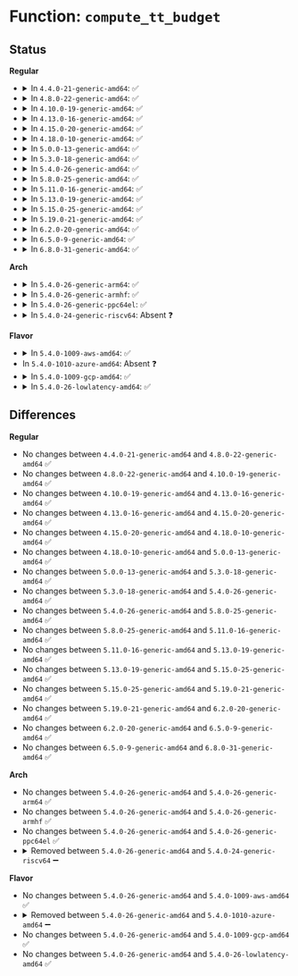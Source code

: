 # Function: <code>compute_tt_budget</code>

## Status
<b>Regular</b>
<ul>
<li>
<details>
<summary>In <code>4.4.0-21-generic-amd64</code>: ✅</summary>

```c
void compute_tt_budget(u8 * budget_table, struct ehci_tt * tt)
```

```json
{
  "name": "compute_tt_budget",
  "collision_type": "Unique Static",
  "inline_type": "No",
  "funcs": [
    {
      "addr": 18446744071585338000,
      "name": "compute_tt_budget",
      "external": false,
      "loc": "drivers/usb/host/ehci-sched.c:273",
      "file": "drivers/usb/host/ehci-hcd.c",
      "inline": "seen, unknown",
      "caller_inline": [],
      "caller_func": [
        "drivers/usb/host/ehci-hcd.c:fill_bandwidth_buffer",
        "drivers/usb/host/ehci-hcd.c:qh_schedule",
        "drivers/usb/host/ehci-hcd.c:iso_stream_schedule"
      ]
    }
  ],
  "symbols": [
    {
      "addr": 18446744071585338000,
      "name": "compute_tt_budget",
      "section": ".text",
      "bind": "STB_LOCAL",
      "size": 207
    }
  ]
}
```
</details>
</li>
<li>
<details>
<summary>In <code>4.8.0-22-generic-amd64</code>: ✅</summary>

```c
void compute_tt_budget(u8 * budget_table, struct ehci_tt * tt)
```

```json
{
  "name": "compute_tt_budget",
  "collision_type": "Unique Static",
  "inline_type": "No",
  "funcs": [
    {
      "addr": 18446744071585734240,
      "name": "compute_tt_budget",
      "external": false,
      "loc": "drivers/usb/host/ehci-sched.c:273",
      "file": "drivers/usb/host/ehci-hcd.c",
      "inline": "seen, unknown",
      "caller_inline": [],
      "caller_func": [
        "drivers/usb/host/ehci-hcd.c:iso_stream_schedule",
        "drivers/usb/host/ehci-hcd.c:qh_schedule",
        "drivers/usb/host/ehci-hcd.c:fill_bandwidth_buffer"
      ]
    }
  ],
  "symbols": [
    {
      "addr": 18446744071585734240,
      "name": "compute_tt_budget",
      "section": ".text",
      "bind": "STB_LOCAL",
      "size": 206
    }
  ]
}
```
</details>
</li>
<li>
<details>
<summary>In <code>4.10.0-19-generic-amd64</code>: ✅</summary>

```c
void compute_tt_budget(u8 * budget_table, struct ehci_tt * tt)
```

```json
{
  "name": "compute_tt_budget",
  "collision_type": "Unique Static",
  "inline_type": "No",
  "funcs": [
    {
      "addr": 18446744071585922880,
      "name": "compute_tt_budget",
      "external": false,
      "loc": "drivers/usb/host/ehci-sched.c:273",
      "file": "drivers/usb/host/ehci-hcd.c",
      "inline": "seen, unknown",
      "caller_inline": [],
      "caller_func": [
        "drivers/usb/host/ehci-hcd.c:iso_stream_schedule",
        "drivers/usb/host/ehci-hcd.c:qh_schedule",
        "drivers/usb/host/ehci-hcd.c:fill_bandwidth_buffer"
      ]
    }
  ],
  "symbols": [
    {
      "addr": 18446744071585922880,
      "name": "compute_tt_budget",
      "section": ".text",
      "bind": "STB_LOCAL",
      "size": 206
    }
  ]
}
```
</details>
</li>
<li>
<details>
<summary>In <code>4.13.0-16-generic-amd64</code>: ✅</summary>

```c
void compute_tt_budget(u8 * budget_table, struct ehci_tt * tt)
```

```json
{
  "name": "compute_tt_budget",
  "collision_type": "Unique Static",
  "inline_type": "No",
  "funcs": [
    {
      "addr": 18446744071586007840,
      "name": "compute_tt_budget",
      "external": false,
      "loc": "drivers/usb/host/ehci-sched.c:273",
      "file": "drivers/usb/host/ehci-hcd.c",
      "inline": "seen, unknown",
      "caller_inline": [],
      "caller_func": [
        "drivers/usb/host/ehci-hcd.c:iso_stream_schedule",
        "drivers/usb/host/ehci-hcd.c:qh_schedule",
        "drivers/usb/host/ehci-hcd.c:fill_bandwidth_buffer"
      ]
    }
  ],
  "symbols": [
    {
      "addr": 18446744071586007840,
      "name": "compute_tt_budget",
      "section": ".text",
      "bind": "STB_LOCAL",
      "size": 264
    }
  ]
}
```
</details>
</li>
<li>
<details>
<summary>In <code>4.15.0-20-generic-amd64</code>: ✅</summary>

```c
void compute_tt_budget(u8 * budget_table, struct ehci_tt * tt)
```

```json
{
  "name": "compute_tt_budget",
  "collision_type": "Unique Static",
  "inline_type": "No",
  "funcs": [
    {
      "addr": 18446744071586451984,
      "name": "compute_tt_budget",
      "external": false,
      "loc": "drivers/usb/host/ehci-sched.c:260",
      "file": "drivers/usb/host/ehci-hcd.c",
      "inline": "seen, unknown",
      "caller_inline": [],
      "caller_func": [
        "drivers/usb/host/ehci-hcd.c:iso_stream_schedule",
        "drivers/usb/host/ehci-hcd.c:qh_schedule",
        "drivers/usb/host/ehci-hcd.c:fill_bandwidth_buffer"
      ]
    }
  ],
  "symbols": [
    {
      "addr": 18446744071586451984,
      "name": "compute_tt_budget",
      "section": ".text",
      "bind": "STB_LOCAL",
      "size": 264
    }
  ]
}
```
</details>
</li>
<li>
<details>
<summary>In <code>4.18.0-10-generic-amd64</code>: ✅</summary>

```c
void compute_tt_budget(u8 * budget_table, struct ehci_tt * tt)
```

```json
{
  "name": "compute_tt_budget",
  "collision_type": "Unique Static",
  "inline_type": "No",
  "funcs": [
    {
      "addr": 18446744071586717136,
      "name": "compute_tt_budget",
      "external": false,
      "loc": "drivers/usb/host/ehci-sched.c:261",
      "file": "drivers/usb/host/ehci-hcd.c",
      "inline": "seen, unknown",
      "caller_inline": [],
      "caller_func": [
        "drivers/usb/host/ehci-hcd.c:iso_stream_schedule",
        "drivers/usb/host/ehci-hcd.c:qh_schedule",
        "drivers/usb/host/ehci-hcd.c:fill_bandwidth_buffer"
      ]
    }
  ],
  "symbols": [
    {
      "addr": 18446744071586717136,
      "name": "compute_tt_budget",
      "section": ".text",
      "bind": "STB_LOCAL",
      "size": 263
    }
  ]
}
```
</details>
</li>
<li>
<details>
<summary>In <code>5.0.0-13-generic-amd64</code>: ✅</summary>

```c
void compute_tt_budget(u8 * budget_table, struct ehci_tt * tt)
```

```json
{
  "name": "compute_tt_budget",
  "collision_type": "Unique Static",
  "inline_type": "No",
  "funcs": [
    {
      "addr": 18446744071586874864,
      "name": "compute_tt_budget",
      "external": false,
      "loc": "drivers/usb/host/ehci-sched.c:261",
      "file": "drivers/usb/host/ehci-hcd.c",
      "inline": "seen, unknown",
      "caller_inline": [],
      "caller_func": [
        "drivers/usb/host/ehci-hcd.c:iso_stream_schedule",
        "drivers/usb/host/ehci-hcd.c:qh_schedule",
        "drivers/usb/host/ehci-hcd.c:fill_bandwidth_buffer"
      ]
    }
  ],
  "symbols": [
    {
      "addr": 18446744071586874864,
      "name": "compute_tt_budget",
      "section": ".text",
      "bind": "STB_LOCAL",
      "size": 263
    }
  ]
}
```
</details>
</li>
<li>
<details>
<summary>In <code>5.3.0-18-generic-amd64</code>: ✅</summary>

```c
void compute_tt_budget(u8 * budget_table, struct ehci_tt * tt)
```

```json
{
  "name": "compute_tt_budget",
  "collision_type": "Unique Static",
  "inline_type": "No",
  "funcs": [
    {
      "addr": 18446744071587133520,
      "name": "compute_tt_budget",
      "external": false,
      "loc": "drivers/usb/host/ehci-sched.c:261",
      "file": "drivers/usb/host/ehci-hcd.c",
      "inline": "seen, unknown",
      "caller_inline": [],
      "caller_func": [
        "drivers/usb/host/ehci-hcd.c:iso_stream_schedule",
        "drivers/usb/host/ehci-hcd.c:qh_schedule",
        "drivers/usb/host/ehci-hcd.c:fill_bandwidth_buffer"
      ]
    }
  ],
  "symbols": [
    {
      "addr": 18446744071587133520,
      "name": "compute_tt_budget",
      "section": ".text",
      "bind": "STB_LOCAL",
      "size": 266
    }
  ]
}
```
</details>
</li>
<li>
<details>
<summary>In <code>5.4.0-26-generic-amd64</code>: ✅</summary>

```c
void compute_tt_budget(u8 * budget_table, struct ehci_tt * tt)
```

```json
{
  "name": "compute_tt_budget",
  "collision_type": "Unique Static",
  "inline_type": "No",
  "funcs": [
    {
      "addr": 18446744071587333904,
      "name": "compute_tt_budget",
      "external": false,
      "loc": "drivers/usb/host/ehci-sched.c:261",
      "file": "drivers/usb/host/ehci-hcd.c",
      "inline": "seen, unknown",
      "caller_inline": [],
      "caller_func": [
        "drivers/usb/host/ehci-hcd.c:iso_stream_schedule",
        "drivers/usb/host/ehci-hcd.c:qh_schedule",
        "drivers/usb/host/ehci-hcd.c:fill_bandwidth_buffer"
      ]
    }
  ],
  "symbols": [
    {
      "addr": 18446744071587333904,
      "name": "compute_tt_budget",
      "section": ".text",
      "bind": "STB_LOCAL",
      "size": 266
    }
  ]
}
```
</details>
</li>
<li>
<details>
<summary>In <code>5.8.0-25-generic-amd64</code>: ✅</summary>

```c
void compute_tt_budget(u8 * budget_table, struct ehci_tt * tt)
```

```json
{
  "name": "compute_tt_budget",
  "collision_type": "Unique Static",
  "inline_type": "No",
  "funcs": [
    {
      "addr": 18446744071588190320,
      "name": "compute_tt_budget",
      "external": false,
      "loc": "drivers/usb/host/ehci-sched.c:261",
      "file": "drivers/usb/host/ehci-hcd.c",
      "inline": "seen, unknown",
      "caller_inline": [],
      "caller_func": [
        "drivers/usb/host/ehci-hcd.c:iso_stream_schedule",
        "drivers/usb/host/ehci-hcd.c:qh_schedule",
        "drivers/usb/host/ehci-hcd.c:fill_bandwidth_buffer"
      ]
    }
  ],
  "symbols": [
    {
      "addr": 18446744071588190320,
      "name": "compute_tt_budget",
      "section": ".text",
      "bind": "STB_LOCAL",
      "size": 267
    }
  ]
}
```
</details>
</li>
<li>
<details>
<summary>In <code>5.11.0-16-generic-amd64</code>: ✅</summary>

```c
void compute_tt_budget(u8 * budget_table, struct ehci_tt * tt)
```

```json
{
  "name": "compute_tt_budget",
  "collision_type": "Unique Static",
  "inline_type": "No",
  "funcs": [
    {
      "addr": 18446744071588226912,
      "name": "compute_tt_budget",
      "external": false,
      "loc": "drivers/usb/host/ehci-sched.c:267",
      "file": "drivers/usb/host/ehci-hcd.c",
      "inline": "seen, unknown",
      "caller_inline": [],
      "caller_func": [
        "drivers/usb/host/ehci-hcd.c:iso_stream_schedule",
        "drivers/usb/host/ehci-hcd.c:qh_schedule",
        "drivers/usb/host/ehci-hcd.c:fill_bandwidth_buffer"
      ]
    }
  ],
  "symbols": [
    {
      "addr": 18446744071588226912,
      "name": "compute_tt_budget",
      "section": ".text",
      "bind": "STB_LOCAL",
      "size": 267
    }
  ]
}
```
</details>
</li>
<li>
<details>
<summary>In <code>5.13.0-19-generic-amd64</code>: ✅</summary>

```c
void compute_tt_budget(u8 * budget_table, struct ehci_tt * tt)
```

```json
{
  "name": "compute_tt_budget",
  "collision_type": "Unique Static",
  "inline_type": "No",
  "funcs": [
    {
      "addr": 18446744071588110096,
      "name": "compute_tt_budget",
      "external": false,
      "loc": "drivers/usb/host/ehci-sched.c:267",
      "file": "drivers/usb/host/ehci-hcd.c",
      "inline": "seen, unknown",
      "caller_inline": [],
      "caller_func": [
        "drivers/usb/host/ehci-hcd.c:iso_stream_schedule",
        "drivers/usb/host/ehci-hcd.c:qh_schedule",
        "drivers/usb/host/ehci-hcd.c:fill_bandwidth_buffer"
      ]
    }
  ],
  "symbols": [
    {
      "addr": 18446744071588110096,
      "name": "compute_tt_budget",
      "section": ".text",
      "bind": "STB_LOCAL",
      "size": 274
    }
  ]
}
```
</details>
</li>
<li>
<details>
<summary>In <code>5.15.0-25-generic-amd64</code>: ✅</summary>

```c
void compute_tt_budget(u8 * budget_table, struct ehci_tt * tt)
```

```json
{
  "name": "compute_tt_budget",
  "collision_type": "Unique Static",
  "inline_type": "No",
  "funcs": [
    {
      "addr": 18446744071588744128,
      "name": "compute_tt_budget",
      "external": false,
      "loc": "drivers/usb/host/ehci-sched.c:267",
      "file": "drivers/usb/host/ehci-hcd.c",
      "inline": "seen, unknown",
      "caller_inline": [],
      "caller_func": [
        "drivers/usb/host/ehci-hcd.c:iso_stream_schedule",
        "drivers/usb/host/ehci-hcd.c:qh_schedule",
        "drivers/usb/host/ehci-hcd.c:fill_bandwidth_buffer"
      ]
    }
  ],
  "symbols": [
    {
      "addr": 18446744071588744128,
      "name": "compute_tt_budget",
      "section": ".text",
      "bind": "STB_LOCAL",
      "size": 274
    }
  ]
}
```
</details>
</li>
<li>
<details>
<summary>In <code>5.19.0-21-generic-amd64</code>: ✅</summary>

```c
void compute_tt_budget(u8 * budget_table, struct ehci_tt * tt)
```

```json
{
  "name": "compute_tt_budget",
  "collision_type": "Unique Static",
  "inline_type": "No",
  "funcs": [
    {
      "addr": 18446744071590164048,
      "name": "compute_tt_budget",
      "external": false,
      "loc": "drivers/usb/host/ehci-sched.c:267",
      "file": "drivers/usb/host/ehci-hcd.c",
      "inline": "seen, unknown",
      "caller_inline": [],
      "caller_func": [
        "drivers/usb/host/ehci-hcd.c:iso_stream_schedule",
        "drivers/usb/host/ehci-hcd.c:qh_schedule",
        "drivers/usb/host/ehci-hcd.c:fill_bandwidth_buffer"
      ]
    }
  ],
  "symbols": [
    {
      "addr": 18446744071590164048,
      "name": "compute_tt_budget",
      "section": ".text",
      "bind": "STB_LOCAL",
      "size": 326
    }
  ]
}
```
</details>
</li>
<li>
<details>
<summary>In <code>6.2.0-20-generic-amd64</code>: ✅</summary>

```c
void compute_tt_budget(u8 * budget_table, struct ehci_tt * tt)
```

```json
{
  "name": "compute_tt_budget",
  "collision_type": "Unique Static",
  "inline_type": "No",
  "funcs": [
    {
      "addr": 18446744071591779712,
      "name": "compute_tt_budget",
      "external": false,
      "loc": "drivers/usb/host/ehci-sched.c:267",
      "file": "drivers/usb/host/ehci-hcd.c",
      "inline": "seen, unknown",
      "caller_inline": [],
      "caller_func": [
        "drivers/usb/host/ehci-hcd.c:iso_stream_schedule",
        "drivers/usb/host/ehci-hcd.c:qh_schedule",
        "drivers/usb/host/ehci-hcd.c:fill_bandwidth_buffer"
      ]
    }
  ],
  "symbols": [
    {
      "addr": 18446744071591779712,
      "name": "compute_tt_budget",
      "section": ".text",
      "bind": "STB_LOCAL",
      "size": 326
    }
  ]
}
```
</details>
</li>
<li>
<details>
<summary>In <code>6.5.0-9-generic-amd64</code>: ✅</summary>

```c
void compute_tt_budget(u8 * budget_table, struct ehci_tt * tt)
```

```json
{
  "name": "compute_tt_budget",
  "collision_type": "Unique Static",
  "inline_type": "No",
  "funcs": [
    {
      "addr": 18446744071592203184,
      "name": "compute_tt_budget",
      "external": false,
      "loc": "drivers/usb/host/ehci-sched.c:267",
      "file": "drivers/usb/host/ehci-hcd.c",
      "inline": "seen, unknown",
      "caller_inline": [],
      "caller_func": [
        "drivers/usb/host/ehci-hcd.c:iso_stream_schedule",
        "drivers/usb/host/ehci-hcd.c:qh_schedule",
        "drivers/usb/host/ehci-hcd.c:fill_bandwidth_buffer"
      ]
    }
  ],
  "symbols": [
    {
      "addr": 18446744071592203184,
      "name": "compute_tt_budget",
      "section": ".text",
      "bind": "STB_LOCAL",
      "size": 326
    }
  ]
}
```
</details>
</li>
<li>
<details>
<summary>In <code>6.8.0-31-generic-amd64</code>: ✅</summary>

```c
void compute_tt_budget(u8 * budget_table, struct ehci_tt * tt)
```

```json
{
  "name": "compute_tt_budget",
  "collision_type": "Unique Static",
  "inline_type": "No",
  "funcs": [
    {
      "addr": 18446744071592943904,
      "name": "compute_tt_budget",
      "external": false,
      "loc": "drivers/usb/host/ehci-sched.c:267",
      "file": "drivers/usb/host/ehci-hcd.c",
      "inline": "seen, unknown",
      "caller_inline": [],
      "caller_func": [
        "drivers/usb/host/ehci-hcd.c:iso_stream_schedule",
        "drivers/usb/host/ehci-hcd.c:qh_schedule",
        "drivers/usb/host/ehci-hcd.c:fill_bandwidth_buffer"
      ]
    }
  ],
  "symbols": [
    {
      "addr": 18446744071592943904,
      "name": "compute_tt_budget",
      "section": ".text",
      "bind": "STB_LOCAL",
      "size": 326
    }
  ]
}
```
</details>
</li>
</ul>
<b>Arch</b>
<ul>
<li>
<details>
<summary>In <code>5.4.0-26-generic-arm64</code>: ✅</summary>

```c
void compute_tt_budget(u8 * budget_table, struct ehci_tt * tt)
```

```json
{
  "name": "compute_tt_budget",
  "collision_type": "Unique Static",
  "inline_type": "No",
  "funcs": [
    {
      "addr": 18446603336500451920,
      "name": "compute_tt_budget",
      "external": false,
      "loc": "drivers/usb/host/ehci-sched.c:261",
      "file": "drivers/usb/host/ehci-hcd.c",
      "inline": "seen, unknown",
      "caller_inline": [],
      "caller_func": [
        "drivers/usb/host/ehci-hcd.c:iso_stream_schedule",
        "drivers/usb/host/ehci-hcd.c:qh_schedule",
        "drivers/usb/host/ehci-hcd.c:fill_bandwidth_buffer"
      ]
    }
  ],
  "symbols": [
    {
      "addr": 18446603336500451920,
      "name": "compute_tt_budget",
      "section": ".text",
      "bind": "STB_LOCAL",
      "size": 280
    }
  ]
}
```
</details>
</li>
<li>
<details>
<summary>In <code>5.4.0-26-generic-armhf</code>: ✅</summary>

```c
void compute_tt_budget(u8 * budget_table, struct ehci_tt * tt)
```

```json
{
  "name": "compute_tt_budget",
  "collision_type": "Unique Static",
  "inline_type": "No",
  "funcs": [
    {
      "addr": 3232908000,
      "name": "compute_tt_budget",
      "external": false,
      "loc": "drivers/usb/host/ehci-sched.c:261",
      "file": "drivers/usb/host/ehci-hcd.c",
      "inline": "seen, unknown",
      "caller_inline": [],
      "caller_func": [
        "drivers/usb/host/ehci-hcd.c:iso_stream_schedule",
        "drivers/usb/host/ehci-hcd.c:qh_schedule",
        "drivers/usb/host/ehci-hcd.c:fill_bandwidth_buffer"
      ]
    }
  ],
  "symbols": [
    {
      "addr": 3232908000,
      "name": "compute_tt_budget",
      "section": ".text",
      "bind": "STB_LOCAL",
      "size": 248
    }
  ]
}
```
</details>
</li>
<li>
<details>
<summary>In <code>5.4.0-26-generic-ppc64el</code>: ✅</summary>

```c
void compute_tt_budget(u8 * budget_table, struct ehci_tt * tt)
```

```json
{
  "name": "compute_tt_budget",
  "collision_type": "Unique Static",
  "inline_type": "No",
  "funcs": [
    {
      "addr": 13835058055293808176,
      "name": "compute_tt_budget",
      "external": false,
      "loc": "drivers/usb/host/ehci-sched.c:261",
      "file": "drivers/usb/host/ehci-hcd.c",
      "inline": "seen, unknown",
      "caller_inline": [],
      "caller_func": [
        "drivers/usb/host/ehci-hcd.c:iso_stream_schedule",
        "drivers/usb/host/ehci-hcd.c:qh_schedule",
        "drivers/usb/host/ehci-hcd.c:fill_bandwidth_buffer"
      ]
    }
  ],
  "symbols": [
    {
      "addr": 13835058055293808176,
      "name": "compute_tt_budget",
      "section": ".text",
      "bind": "STB_LOCAL",
      "size": 316
    }
  ]
}
```
</details>
</li>
<li>
<details>
<summary>In <code>5.4.0-24-generic-riscv64</code>: Absent ❓</summary>

```json
{
  "name": "compute_tt_budget",
  "collision_type": "Unique Static",
  "inline_type": "Selective",
  "funcs": [
    {
      "addr": 18446743936277355202,
      "name": "compute_tt_budget",
      "external": false,
      "loc": "drivers/usb/host/ehci-sched.c:261",
      "file": "drivers/usb/host/ehci-hcd.c",
      "inline": "not declared, inlined",
      "caller_inline": [
        "drivers/usb/host/ehci-hcd.c:iso_stream_schedule",
        "drivers/usb/host/ehci-hcd.c:qh_schedule",
        "drivers/usb/host/ehci-hcd.c:fill_bandwidth_buffer"
      ],
      "caller_func": [
        "drivers/usb/host/ehci-hcd.c:iso_stream_schedule",
        "drivers/usb/host/ehci-hcd.c:qh_schedule",
        "drivers/usb/host/ehci-hcd.c:fill_bandwidth_buffer"
      ]
    }
  ],
  "symbols": [
    {
      "addr": 18446743936277343910,
      "name": "compute_tt_budget.part.0",
      "section": ".text",
      "bind": "STB_LOCAL",
      "size": 224
    }
  ]
}
```
</details>
</li>
</ul>
<b>Flavor</b>
<ul>
<li>
<details>
<summary>In <code>5.4.0-1009-aws-amd64</code>: ✅</summary>

```c
void compute_tt_budget(u8 * budget_table, struct ehci_tt * tt)
```

```json
{
  "name": "compute_tt_budget",
  "collision_type": "Unique Static",
  "inline_type": "No",
  "funcs": [
    {
      "addr": 18446744071587039984,
      "name": "compute_tt_budget",
      "external": false,
      "loc": "drivers/usb/host/ehci-sched.c:261",
      "file": "drivers/usb/host/ehci-hcd.c",
      "inline": "seen, unknown",
      "caller_inline": [],
      "caller_func": [
        "drivers/usb/host/ehci-hcd.c:iso_stream_schedule",
        "drivers/usb/host/ehci-hcd.c:qh_schedule",
        "drivers/usb/host/ehci-hcd.c:fill_bandwidth_buffer"
      ]
    }
  ],
  "symbols": [
    {
      "addr": 18446744071587039984,
      "name": "compute_tt_budget",
      "section": ".text",
      "bind": "STB_LOCAL",
      "size": 266
    }
  ]
}
```
</details>
</li>
<li>
In <code>5.4.0-1010-azure-amd64</code>: Absent ❓
</li>
<li>
<details>
<summary>In <code>5.4.0-1009-gcp-amd64</code>: ✅</summary>

```c
void compute_tt_budget(u8 * budget_table, struct ehci_tt * tt)
```

```json
{
  "name": "compute_tt_budget",
  "collision_type": "Unique Static",
  "inline_type": "No",
  "funcs": [
    {
      "addr": 18446744071587288464,
      "name": "compute_tt_budget",
      "external": false,
      "loc": "drivers/usb/host/ehci-sched.c:261",
      "file": "drivers/usb/host/ehci-hcd.c",
      "inline": "seen, unknown",
      "caller_inline": [],
      "caller_func": [
        "drivers/usb/host/ehci-hcd.c:iso_stream_schedule",
        "drivers/usb/host/ehci-hcd.c:qh_schedule",
        "drivers/usb/host/ehci-hcd.c:fill_bandwidth_buffer"
      ]
    }
  ],
  "symbols": [
    {
      "addr": 18446744071587288464,
      "name": "compute_tt_budget",
      "section": ".text",
      "bind": "STB_LOCAL",
      "size": 266
    }
  ]
}
```
</details>
</li>
<li>
<details>
<summary>In <code>5.4.0-26-lowlatency-amd64</code>: ✅</summary>

```c
void compute_tt_budget(u8 * budget_table, struct ehci_tt * tt)
```

```json
{
  "name": "compute_tt_budget",
  "collision_type": "Unique Static",
  "inline_type": "No",
  "funcs": [
    {
      "addr": 18446744071587395440,
      "name": "compute_tt_budget",
      "external": false,
      "loc": "drivers/usb/host/ehci-sched.c:261",
      "file": "drivers/usb/host/ehci-hcd.c",
      "inline": "seen, unknown",
      "caller_inline": [],
      "caller_func": [
        "drivers/usb/host/ehci-hcd.c:iso_stream_schedule",
        "drivers/usb/host/ehci-hcd.c:qh_schedule",
        "drivers/usb/host/ehci-hcd.c:fill_bandwidth_buffer"
      ]
    }
  ],
  "symbols": [
    {
      "addr": 18446744071587395440,
      "name": "compute_tt_budget",
      "section": ".text",
      "bind": "STB_LOCAL",
      "size": 266
    }
  ]
}
```
</details>
</li>
</ul>

## Differences
<b>Regular</b>
<ul>
<li>
No changes between <code>4.4.0-21-generic-amd64</code> and <code>4.8.0-22-generic-amd64</code> ✅
</li>
<li>
No changes between <code>4.8.0-22-generic-amd64</code> and <code>4.10.0-19-generic-amd64</code> ✅
</li>
<li>
No changes between <code>4.10.0-19-generic-amd64</code> and <code>4.13.0-16-generic-amd64</code> ✅
</li>
<li>
No changes between <code>4.13.0-16-generic-amd64</code> and <code>4.15.0-20-generic-amd64</code> ✅
</li>
<li>
No changes between <code>4.15.0-20-generic-amd64</code> and <code>4.18.0-10-generic-amd64</code> ✅
</li>
<li>
No changes between <code>4.18.0-10-generic-amd64</code> and <code>5.0.0-13-generic-amd64</code> ✅
</li>
<li>
No changes between <code>5.0.0-13-generic-amd64</code> and <code>5.3.0-18-generic-amd64</code> ✅
</li>
<li>
No changes between <code>5.3.0-18-generic-amd64</code> and <code>5.4.0-26-generic-amd64</code> ✅
</li>
<li>
No changes between <code>5.4.0-26-generic-amd64</code> and <code>5.8.0-25-generic-amd64</code> ✅
</li>
<li>
No changes between <code>5.8.0-25-generic-amd64</code> and <code>5.11.0-16-generic-amd64</code> ✅
</li>
<li>
No changes between <code>5.11.0-16-generic-amd64</code> and <code>5.13.0-19-generic-amd64</code> ✅
</li>
<li>
No changes between <code>5.13.0-19-generic-amd64</code> and <code>5.15.0-25-generic-amd64</code> ✅
</li>
<li>
No changes between <code>5.15.0-25-generic-amd64</code> and <code>5.19.0-21-generic-amd64</code> ✅
</li>
<li>
No changes between <code>5.19.0-21-generic-amd64</code> and <code>6.2.0-20-generic-amd64</code> ✅
</li>
<li>
No changes between <code>6.2.0-20-generic-amd64</code> and <code>6.5.0-9-generic-amd64</code> ✅
</li>
<li>
No changes between <code>6.5.0-9-generic-amd64</code> and <code>6.8.0-31-generic-amd64</code> ✅
</li>
</ul>
<b>Arch</b>
<ul>
<li>
No changes between <code>5.4.0-26-generic-amd64</code> and <code>5.4.0-26-generic-arm64</code> ✅
</li>
<li>
No changes between <code>5.4.0-26-generic-amd64</code> and <code>5.4.0-26-generic-armhf</code> ✅
</li>
<li>
No changes between <code>5.4.0-26-generic-amd64</code> and <code>5.4.0-26-generic-ppc64el</code> ✅
</li>
<li>
<details>
<summary>Removed between <code>5.4.0-26-generic-amd64</code> and <code>5.4.0-24-generic-riscv64</code> ➖</summary>

```c
void compute_tt_budget(u8 * budget_table, struct ehci_tt * tt)
```
</details>
</li>
</ul>
<b>Flavor</b>
<ul>
<li>
No changes between <code>5.4.0-26-generic-amd64</code> and <code>5.4.0-1009-aws-amd64</code> ✅
</li>
<li>
<details>
<summary>Removed between <code>5.4.0-26-generic-amd64</code> and <code>5.4.0-1010-azure-amd64</code> ➖</summary>

```c
void compute_tt_budget(u8 * budget_table, struct ehci_tt * tt)
```
</details>
</li>
<li>
No changes between <code>5.4.0-26-generic-amd64</code> and <code>5.4.0-1009-gcp-amd64</code> ✅
</li>
<li>
No changes between <code>5.4.0-26-generic-amd64</code> and <code>5.4.0-26-lowlatency-amd64</code> ✅
</li>
</ul>
